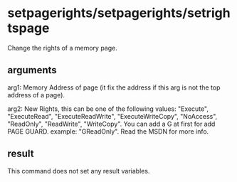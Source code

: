 # setpagerights/setpagerights/setrightspage

Change the rights of a memory page.

## arguments

arg1: Memory Address of page (it fix the address if this arg is not the top address of a page).

arg2: New Rights, this can be one of the following values: "Execute", "ExecuteRead", "ExecuteReadWrite", "ExecuteWriteCopy", "NoAccess", "ReadOnly", "ReadWrite", "WriteCopy". You can add a G at first for add PAGE GUARD. example: "GReadOnly". Read the MSDN for more info.

## result

This command does not set any result variables.
